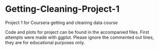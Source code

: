 # Getting-Cleaning-Project-1
Project 1 for Coursera getting and cleaning data course

Code and plots for project can be found in the accompanied files.  First attempts were made with ggplot.  Please ignore the commented out lines, they are for educational purposes only.
